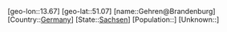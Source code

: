 ﻿---
location: [51.07,13.67]
type: City
tags:
- geo/City


SpocWebEntityId: 30390
isDeleted: false
confidential: public

---
[geo-lon::13.67]
[geo-lat::51.07]
[name::Gehren@Brandenburg]
[Country::[Germany](geo/Continent/Europe/Germany.md)]
[State::[Sachsen](geo/Continent/Europe/Germany/Sachsen.md)]
[Population::]
[Unknown::]

